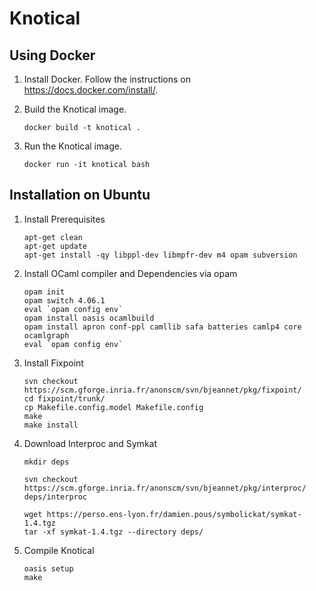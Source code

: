 # Knotical

## Using Docker

1. Install Docker. Follow the instructions on https://docs.docker.com/install/.

1. Build the Knotical image.

    ```
    docker build -t knotical .
    ```

1. Run the Knotical image.

    ```
    docker run -it knotical bash
    ```
    
## Installation on Ubuntu

1. Install Prerequisites

    ```
    apt-get clean
    apt-get update
    apt-get install -qy libppl-dev libmpfr-dev m4 opam subversion
    ```
    
 1. Install OCaml compiler and Dependencies via opam
 
    ```
    opam init
    opam switch 4.06.1
    eval `opam config env`
    opam install oasis ocamlbuild
    opam install apron conf-ppl camllib safa batteries camlp4 core ocamlgraph
    eval `opam config env`
    ```
    
1. Install Fixpoint
  
    ```
    svn checkout https://scm.gforge.inria.fr/anonscm/svn/bjeannet/pkg/fixpoint/
    cd fixpoint/trunk/
    cp Makefile.config.model Makefile.config
    make
    make install
    ```
    
1. Download Interproc and Symkat

    ```
    mkdir deps
    
    svn checkout https://scm.gforge.inria.fr/anonscm/svn/bjeannet/pkg/interproc/ deps/interproc
    
    wget https://perso.ens-lyon.fr/damien.pous/symbolickat/symkat-1.4.tgz
    tar -xf symkat-1.4.tgz --directory deps/
    ```
    
1. Compile Knotical
   
    ```
    oasis setup
    make
    ```
